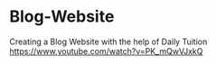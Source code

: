 # Blog-Website

Creating a Blog Website with the help of Daily Tuition
https://www.youtube.com/watch?v=PK_mQwVJxkQ
